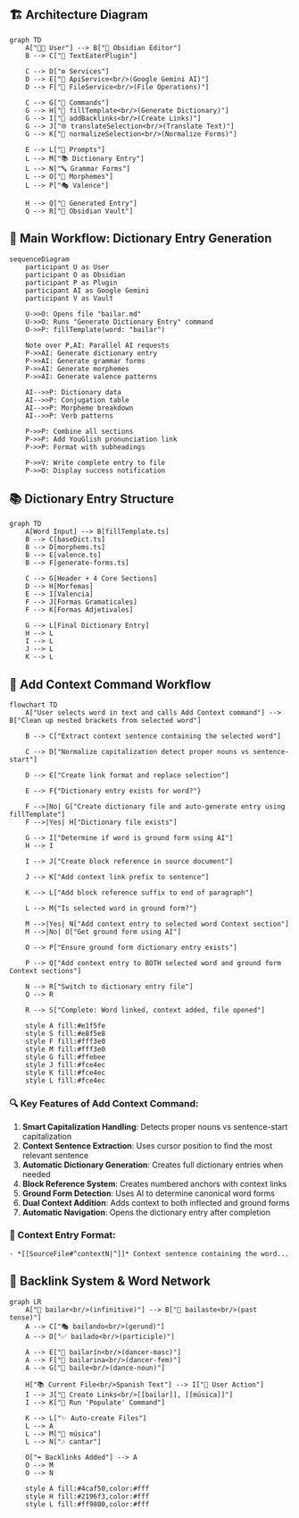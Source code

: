 ## 🏗️ Architecture Diagram

```mermaid 
graph TD
    A["🧑‍💻 User"] --> B["📝 Obsidian Editor"]
    B --> C["🔌 TextEaterPlugin"]
    
    C --> D["⚙️ Services"]
    D --> E["🤖 ApiService<br/>(Google Gemini AI)"]
    D --> F["📁 FileService<br/>(File Operations)"]
    
    C --> G["🎯 Commands"]
    G --> H["📖 fillTemplate<br/>(Generate Dictionary)"]
    G --> I["🔗 addBacklinks<br/>(Create Links)"]
    G --> J["🌐 translateSelection<br/>(Translate Text)"]
    G --> K["📏 normalizeSelection<br/>(Normalize Forms)"]
    
    E --> L["📝 Prompts"]
    L --> M["📚 Dictionary Entry"]
    L --> N["🔤 Grammar Forms"]
    L --> O["🧬 Morphemes"]
    L --> P["🎭 Valence"]
    
    H --> Q["📄 Generated Entry"]
    Q --> R["💾 Obsidian Vault"]
```

## 🔄 Main Workflow: Dictionary Entry Generation

```mermaid
sequenceDiagram
    participant U as User
    participant O as Obsidian
    participant P as Plugin
    participant AI as Google Gemini
    participant V as Vault
    
    U->>O: Opens file "bailar.md"
    U->>O: Runs "Generate Dictionary Entry" command
    O->>P: fillTemplate(word: "bailar")
    
    Note over P,AI: Parallel AI requests
    P->>AI: Generate dictionary entry
    P->>AI: Generate grammar forms
    P->>AI: Generate morphemes
    P->>AI: Generate valence patterns
    
    AI-->>P: Dictionary data
    AI-->>P: Conjugation table
    AI-->>P: Morpheme breakdown
    AI-->>P: Verb patterns
    
    P->>P: Combine all sections
    P->>P: Add YouGlish pronunciation link
    P->>P: Format with subheadings
    
    P->>V: Write complete entry to file
    P->>O: Display success notification
```

## 📚 Dictionary Entry Structure
```mermaid
graph TD
    A[Word Input] --> B[fillTemplate.ts]
    B --> C[baseDict.ts]
    B --> D[morphems.ts] 
    B --> E[valence.ts]
    B --> F[generate-forms.ts]
    
    C --> G[Header + 4 Core Sections]
    D --> H[Morfemas]
    E --> I[Valencia]
    F --> J[Formas Gramaticales]
    F --> K[Formas Adjetivales]
    
    G --> L[Final Dictionary Entry]
    H --> L
    I --> L
    J --> L
    K --> L
```

## 🔗 Add Context Command Workflow

```mermaid
flowchart TD
    A["User selects word in text and calls Add Context command"] --> B["Clean up nested brackets from selected word"]
    
    B --> C["Extract context sentence containing the selected word"]
    
    C --> D["Normalize capitalization detect proper nouns vs sentence-start"]
    
    D --> E["Create link format and replace selection"]
    
    E --> F{"Dictionary entry exists for word?"}
    
    F -->|No| G["Create dictionary file and auto-generate entry using fillTemplate"]
    F -->|Yes| H["Dictionary file exists"]
    
    G --> I["Determine if word is ground form using AI"]
    H --> I
    
    I --> J["Create block reference in source document"]
    
    J --> K["Add context link prefix to sentence"]
    
    K --> L["Add block reference suffix to end of paragraph"]
    
    L --> M{"Is selected word in ground form?"}
    
    M -->|Yes| N["Add context entry to selected word Context section"]
    M -->|No| O["Get ground form using AI"]
    
    O --> P["Ensure ground form dictionary entry exists"]
    
    P --> Q["Add context entry to BOTH selected word and ground form Context sections"]
    
    N --> R["Switch to dictionary entry file"]
    Q --> R
    
    R --> S["Complete: Word linked, context added, file opened"]
    
    style A fill:#e1f5fe
    style S fill:#e8f5e8
    style F fill:#fff3e0
    style M fill:#fff3e0
    style G fill:#ffebee
    style J fill:#fce4ec
    style K fill:#fce4ec
    style L fill:#fce4ec
```

### 🔍 Key Features of Add Context Command:

1. **Smart Capitalization Handling**: Detects proper nouns vs sentence-start capitalization
2. **Context Sentence Extraction**: Uses cursor position to find the most relevant sentence
3. **Automatic Dictionary Generation**: Creates full dictionary entries when needed
4. **Block Reference System**: Creates numbered anchors with context links
5. **Ground Form Detection**: Uses AI to determine canonical word forms
6. **Dual Context Addition**: Adds context to both inflected and ground forms
7. **Automatic Navigation**: Opens the dictionary entry after completion

### 📝 Context Entry Format:
```
- *[[SourceFile#^contextN|^]]* Context sentence containing the word...
```

## 🔗 Backlink System & Word Network

```mermaid
graph LR
    A["🎯 bailar<br/>(infinitive)"] --> B["💃 bailaste<br/>(past tense)"]
    A --> C["🎭 bailando<br/>(gerund)"]
    A --> D["✅ bailado<br/>(participle)"]
    
    A --> E["👨 bailarín<br/>(dancer-masc)"]
    A --> F["👩 bailarina<br/>(dancer-fem)"]
    A --> G["🎪 baile<br/>(dance-noun)"]
    
    H["📚 Current File<br/>Spanish Text"] --> I["👤 User Action"]
    I --> J["🔗 Create Links<br/>[[bailar]], [[música]]"]
    I --> K["🎯 Run 'Populate' Command"]
    
    K --> L["✨ Auto-create Files"]
    L --> A
    L --> M["🎵 música"]
    L --> N["🎶 cantar"]
    
    O["⬅️ Backlinks Added"] --> A
    O --> M
    O --> N
    
    style A fill:#4caf50,color:#fff
    style H fill:#2196f3,color:#fff
    style L fill:#ff9800,color:#fff

``` 